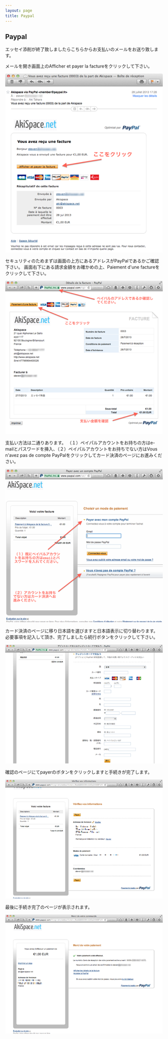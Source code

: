 ```yaml
---
layout: page
title: Paypal
---
```


## Paypal

エッセイ添削が終了致しましたらこちらからお支払いのメールをお送り致します。

メールを開き画面上のAfficher et payer la factureをクリックして下さい。

<img src="/img/paypal/00.png" />

セキュリティのためまずは画面の上方にあるアドレスがPayPalであるかご確認下さい。
画面右下にある請求金額をお確かめの上、Paiement d'une factureをクリックして下さい。

<img src="/img/paypal/01.png" />

支払い方法は二通りあります。
（１）ペイパルアカウントをお持ちの方はe-mailとパスワードを挿入、（２）ペイパルアカウントをお持ちでない方はVous n'avez pas de compte PayPalをクリックしてカード決済のページにお進みください。

<img src="/img/paypal/02.png" />

カード決済のページに移り日本語を選びますと日本語表示に切り替わります。
必要事項を記入して頂き、完了しましたら続行ボタンをクリックして下さい。

<img src="/img/paypal/03.png" />

確認のページにてpayerのボタンをクリックしますと手続きが完了します。

<img src="/img/paypal/04.png" />

最後に手続き完了のページが表示されます。

<img src="/img/paypal/05.png" />


